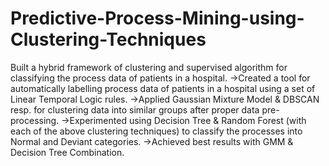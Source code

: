 # Predictive-Process-Mining-using-Clustering-Techniques
Built a hybrid framework of clustering and supervised algorithm for classifying the process data of patients in a hospital.
->Created a tool for automatically labelling process data of patients in a hospital using a set of Linear Temporal Logic rules.
->Applied Gaussian Mixture Model & DBSCAN resp. for clustering data into similar groups after proper data pre-processing.
->Experimented using Decision Tree & Random Forest (with each of the above clustering techniques) to classify the 
processes into Normal and Deviant categories.
->Achieved best results with GMM & Decision Tree Combination.
